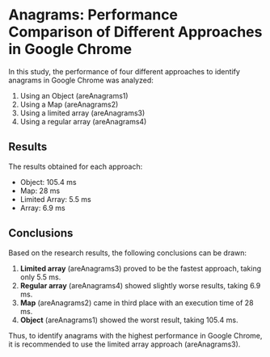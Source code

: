 # Anagrams: Performance Comparison of Different Approaches in Google Chrome

In this study, the performance of four different approaches to identify anagrams in Google Chrome was analyzed:

1. Using an Object (areAnagrams1)
2. Using a Map (areAnagrams2)
3. Using a limited array (areAnagrams3)
4. Using a regular array (areAnagrams4)

## Results

The results obtained for each approach:

- Object: 105.4 ms
- Map: 28 ms
- Limited Array: 5.5 ms
- Array: 6.9 ms

## Conclusions

Based on the research results, the following conclusions can be drawn:

1. **Limited array** (areAnagrams3) proved to be the fastest approach, taking only 5.5 ms.
2. **Regular array** (areAnagrams4) showed slightly worse results, taking 6.9 ms.
3. **Map** (areAnagrams2) came in third place with an execution time of 28 ms.
4. **Object** (areAnagrams1) showed the worst result, taking 105.4 ms.

Thus, to identify anagrams with the highest performance in Google Chrome, it is recommended to use the limited array approach (areAnagrams3).
